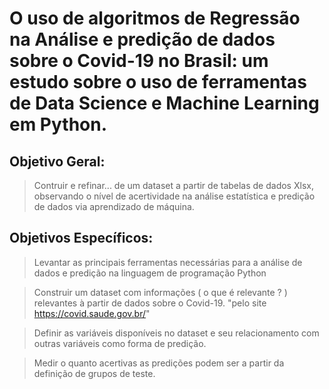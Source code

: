 # O uso de algoritmos de Regressão na Análise e predição de dados sobre o Covid-19 no Brasil: um estudo sobre o uso de ferramentas de Data Science e Machine Learning em Python.

## Objetivo Geral:

> Contruir e refinar... de um dataset a partir de tabelas de dados Xlsx, observando o nível de acertividade na análise estatística e predição de dados via aprendizado de máquina.

## Objetivos Específicos:

> Levantar as principais ferramentas necessárias para a análise de dados e predição na linguagem de programação Python

> Construir um dataset com informações ( o que é relevante ? ) relevantes à partir de dados sobre o Covid-19. "pelo site https://covid.saude.gov.br/"

> Definir as variáveis disponíveis no dataset e seu relacionamento com outras variáveis como forma de predição.

> Medir o quanto acertivas as predições podem ser a partir da definição de grupos de teste.
